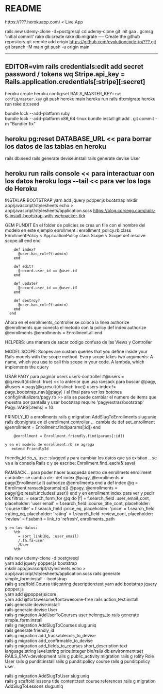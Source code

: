 # README

https://???.herokuapp.com/   < Live App

rails new udemy-clone -d=postgresql
cd udemy-clone
git init
gaa .
gcmsg 'initial commit'
rake db:create
rake db:migrate
--- Create the github repository
git remote add origin https://github.com/evolutioncode-io/???.git
git branch -M main
git push -u origin main

----
EDITOR=vim rails credentials:edit
add secret password / tokens
<ESC> wq
Stripe.api_key = Rails.application.credentials[:stripe][:secret]
---
heroku create
heroku config:set RAILS_MASTER_KEY=`cat config/master.key`
git push heroku main
heroku run rails db:migrate
heroku run rake db:seed

bundle lock --add-platform ruby  
bundle lock --add-platform x86_64-linux 
bundle install
git add .
git commit -m "Bundler fix"

heroku pg:reset DATABASE_URL  << para borrar los datos de las tablas en heroku
---
rails db:seed
rails generate devise:install
rails generate devise User

heroku run rails console   << para interactuar con los datos
heroku logs --tail         << para ver los logs de Heroku
---

INSTALAR BOOTSTRAP
 yarn add jquery popper.js bootstrap
 mkdir app/javascript/stylesheets
 echo > app/javascript/stylesheets/application.scss
 https://blog.corsego.com/rails-6-install-bootstrap-with-webpacker-tldr


GEM PUNDIT
En el folder de policies se crea un file con el nombre del modelo  en este ejemplo enrollment :  enrollment_policy.rb
      class EnrollmentPolicy < ApplicationPolicy
        class Scope < Scope
          def resolve
            scope.all
          end
        end

        def index?
          @user.has_role?(:admin)
        end
        
        def edit?
          @record.user_id == @user.id
        end

        def update?
          @record.user_id == @user.id
        end

        def destroy?
          @user.has_role?(:admin)
        end
      end
  
  Ahora en el enrollments_controller  se coloca la linea authorize @enrollments  que conecta el metodo con la policy
      def index
        authorize @enrollments
        @enrollments = Enrollment.all
      end
    

HELPERS:  una manera de sacar codigo confuso de las Views y Controller 

MODEL SCOPE: Scopes are custom queries that you define inside your Rails models with the scope method. Every scope takes two arguments: A name, which you use to call this scope in your code. A lambda, which implements the query

USAR PAGY para paginar users
    users-controller
        #@users = @q.result(distinct: true)  << lo anterior que usa ransack para buscar
        @pagy, @users = pagy(@q.result(distinct: true))
    users-index
        != pagy_bootstrap_nav(@pagy)   / al final para ver los botones
    config/initializers/pagy.rb  >> alla se puede cambiar el numero de items que muestra por pantalla y usar bootstrap
        require 'pagy/extras/bootstrap'
        Pagy::VARS[:items]  = 10  

FRINDLY_ID  a enrollments
    rails g migration AddSlugToEnrollments slug:uniq
    rails db:migrate
    en el enrollment controller ... cambia de 
        def set_enrollment
          @enrollment = Enrollment.find(params[:id])
        end

        @enrollment = Enrollment.friendly.find(params[:id])

    y en el modelo de enrollment.rb se agrega
       extend FriendlyId
   friendly_id :to_s, use: :slugged
   y para cambiar los datos que ya existian .. se va a la consola Rails c y se escribe: Enrollment.find_each(&:save)

RAMSACK  .. para poder hacer busqueda dentro de enrollmets
    enrollment controller
        se cambia de :
            def index
              @pagy, @enrollments = pagy(Enrollment.all)
              authorize @enrollments
            end
            a
            def index
              @q = Enrollment.ransack(params[:q])
              @pagy, @enrollments = pagy(@q.result.includes(:user))
            end
    y en enrollment index para ver y pedir los filtros:
        = search_form_for @q do |f|
        = f.search_field :user_email_cont, placeholder: 'user email'
        = f.search_field :course_title_cont, placeholder: 'course title'
        = f.search_field :price_eq, placeholder: 'price'
        = f.search_field :rating_eq, placeholder: 'rating'
        = f.search_field :review_cont, placeholder: 'review'
        = f.submit
      = link_to 'refresh', enrollments_path

    y en los datos:
        %th
          = sort_link(@q, :user_email)
          /.fa.fa-user
          /User
        %th





rails new udemy-clone -d postgresql      
yarn add jquery popper.js bootstrap   
mkdir app/javascript/stylesheets 
echo > app/javascript/stylesheets/application.scss 
rails generate simple_form:install --bootstrap   
rails g scaffold Course title:string description:text 
yarn add bootstrap jquery popper.js   
yarn add @popperjs/core  
yarn add @fortawesome/fontawesome-free
rails action_text:install  
rails generate devise:install  
rails generate devise User  
rails g migration AddUserToCourses user:belongs_to
rails generate simple_form:install     
rails g migration AddSlugToCourses slug:uniq  
rails generate friendly_id    
rails g migration add_trackablecols_to_devise   
rails g migration add_confirmable_to_devise    
rails g migration add_fields_to_courses short_description:text language:string level:string price:integer
bin/rails db:environment:set RAILS_ENV=development
rails g public_activity:migration 
rails g rolify Role User 
rails g pundit:install 
rails g pundit:policy course
rails g pundit:policy user 

rails g migration AddSlugToUser slug:uniq  
rails g scaffold lessons title content:text course:references
rails g migration AddSlugToLessons slug:uniq
